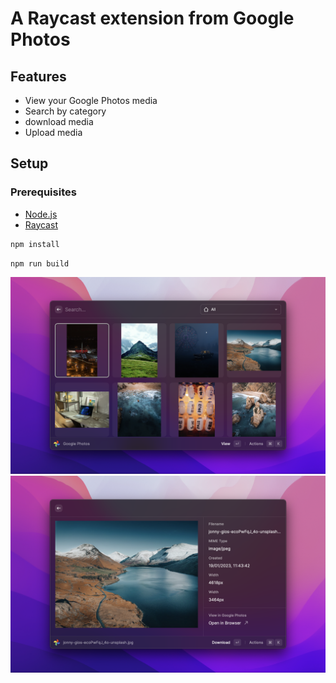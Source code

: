 # A Raycast extension from Google Photos

## Features

- View your Google Photos media
- Search by category
- download media
- Upload media

## Setup

### Prerequisites

- [Node.js](https://nodejs.org/en/download/)
- [Raycast](https://raycast.com/download)

```bash
npm install
```

```bash
npm run build
```

![screenshot](./metadata/google-photos-1.png)
![screenshot](./metadata/google-photos-2.png)
